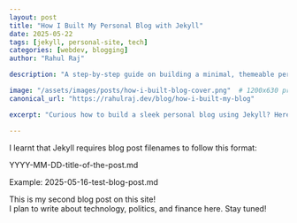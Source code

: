 ```yaml
---
layout: post
title: "How I Built My Personal Blog with Jekyll"
date: 2025-05-22
tags: [jekyll, personal-site, tech]
categories: [webdev, blogging]
author: "Rahul Raj"

description: "A step-by-step guide on building a minimal, themeable personal blog using Jekyll, including dark mode, SEO meta tags, and GitHub Pages hosting."

image: "/assets/images/posts/how-i-built-blog-cover.png"  # 1200x630 preferred
canonical_url: "https://rahulraj.dev/blog/how-i-built-my-blog"

excerpt: "Curious how to build a sleek personal blog using Jekyll? Here's my experience from setup to deployment."

---
```



I learnt that Jekyll requires blog post filenames to follow this format:

YYYY-MM-DD-title-of-the-post.md

Example:
2025-05-16-test-blog-post.md

This is my second blog post on this site!  
I plan to write about technology, politics, and finance here. Stay tuned!

